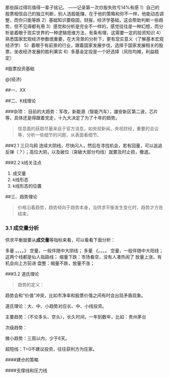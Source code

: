

那些踩过得坑值得一辈子铭记。
——记录第一次炒股失败亏14%有感
1）自己的股票相信自己的独立判断，别人选股能赚，在于他的策略和你不一样，他能动态调整，而你只能等跌
2）基础知识要稳固，财报，经济学基础，这会帮助判断一些趋势，但不见得都有用
3）感觉和分析是完全不一样的，感觉往往是一种幻想，而分析是着眼于现实世界的一种逻辑思维方法，有条有理，这需要一定的投资知识
4）熟悉国家宏观经济参数很重要，在大背景的分析下，更有现实意义（了解基本宏观经济学）
5）着眼于有前景的行业，跟着国家发展步伐，选择于国家发展相关的股票，坐收经济发展的胜利果实
6）多基金定投是一个好选择（风险均摊，利益稳定）



#股票投资基础

@(经济)


##一、XX


##二、K线理论

###杂项：
目前的大趋势：军改，新能源（智能汽车），雄安新区第二波，芯片等，具体还是得跟着党走，十九大决定了为了十年的趋势。

>信息面的获取尽量来自于官方消息，如央视新闻，央视财经，重要的会议等，分析一些细节的问题，从表面看细节。


###2.1 三只乌鸦
连续大阴线，尽快闪人，然后在寻找机会，若有回量，可以追追反弹（？）；高位大阴，以及破位（突破大部分均线）就要及时止损，撤退。

###2.2 k线关注点

1. 成交量
2. k线形态
3. k线形态的位置

##三、趋势理论

>价格沿着趋势，趋势倾向于趋势本身，当供求平衡发生变化时，趋势才方告结束。

### 3.1 成交量分析
供求平衡就要从**成交量**等指标来看，可以看看下面分析：

多量 。。。。》 空量，一般伴随中大阴线；
多量 《。。。。 空量，一般伴随中大阳线；这两个线都是仙人指路线；
缩量下跌：市场看空，没有人凑热闹了
放量上涨，有机会向上方前进
盘整：缩量不跌，放量不涨；

###3.2 道氏理论
>趋势的定义：

趋势会和“价值”冲突，比如市净率和股票价值之间有时会出现矛盾现象。

道氏理论：大、中、小趋势对应长、中、小线投资。

主要趋势：（不论多头、空头），长久时间，一年到数年，比如：贵州茅台

次级趋势：

微小趋势：三周以内，少于6天。

超短线：T+0不建议投资，往往获利方为庄家。

####建仓的策略


####支撑线和压力线



